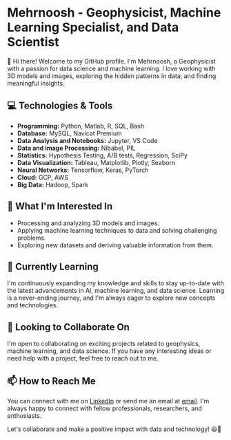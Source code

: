# Mehrnoosh - Geophysicist, Machine Learning Specialist, and Data Scientist

👋 Hi there! Welcome to my GitHub profile. 
I'm Mehrnoosh, a Geophysicist with a passion for data science and machine learning. I love working with 3D models and images, exploring the hidden patterns in data, and finding meaningful insights.

## 💻 Technologies & Tools
- **Programming:** Python, Matlab, R, SQL, Bash
- **Database:** MySQL, Navicat Premium
- **Data Analysis and Notebooks:** Jupyter, VS Code
- **Data and image Processing:** Nibabel, PIL
- **Statistics:** Hypothesis Testing, A/B tests, Regression, SciPy
- **Data Visualization:** Tableau, Matplotlib, Plotly, Seaborn
- **Neural Networks:** Tensorflow, Keras, PyTorch
- **Cloud:** GCP, AWS
- **Big Data:** Hadoop, Spark

## 🔭 What I'm Interested In
- Processing and analyzing 3D models and images.
- Applying machine learning techniques to data and solving challenging problems.
- Exploring new datasets and deriving valuable information from them.

## 🌱 Currently Learning
I'm continuously expanding my knowledge and skills to stay up-to-date with the latest advancements in AI, machine learning, and data science. Learning is a never-ending journey, and I'm always eager to explore new concepts and technologies.

## 💼 Looking to Collaborate On
I'm open to collaborating on exciting projects related to geophysics, machine learning, and data science. If you have any interesting ideas or need help with a project, feel free to reach out to me.

## 📫 How to Reach Me
You can connect with me on [LinkedIn](https://www.linkedin.com/in/mehrnoosh-behzadi/) or send me an email at [email](mailto:mehrnoosh.behzadi@gmail.com). I'm always happy to connect with fellow professionals, researchers, and enthusiasts.

Let's collaborate and make a positive impact with data and technology! 😃🌟
